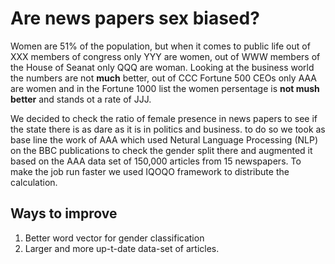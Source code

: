 # Are news papers sex biased?

Women are 51% of the population, but when it comes to public life out of XXX members of congress only YYY are women, out of WWW members of the House of Seanat only QQQ are woman. Looking at the business world the numbers are not **much** better, out of CCC Fortune 500 CEOs only AAA are women and in the Fortune 1000 list the women persentage is **not mush better** and stands ot a rate of JJJ.

We decided to check the ratio of female presence in news papers to see if the state there is as dare as it is in politics and business. to do so we took as base line the work of AAA which used Netural Language Processing (NLP) on the BBC publications to check the gender split there and augmented it based on the AAA data set of 150,000 articles from 15 newspapers.
To make the job run faster we used IQOQO framework to distribute the calculation.


## Ways to improve

1. Better word vector for gender classification
1. Larger and more up-t-date data-set of articles.
